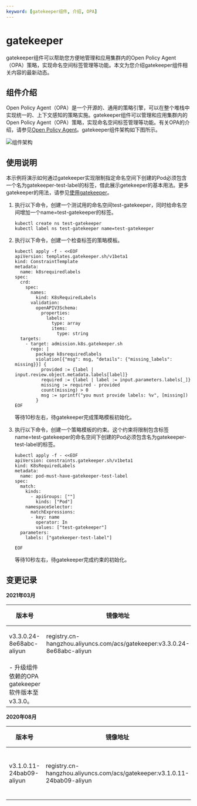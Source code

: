 ```yaml
---
keyword: [gatekeeper组件, 介绍, OPA]
---
```


# gatekeeper

gatekeeper组件可以帮助您方便地管理和应用集群内的Open Policy Agent（OPA）策略，实现命名空间标签管理等功能。本文为您介绍gatekeeper组件相关内容的最新动态。

## 组件介绍

Open Policy Agent（OPA）是一个开源的、通用的策略引擎，可以在整个堆栈中实现统一的、上下文感知的策略实施。gatekeeper组件可以管理和应用集群内的Open Policy Agent（OPA）策略，实现命名空间标签管理等功能。有关OPA的介绍，请参见[Open Policy Agent](https://www.openpolicyagent.org/)。gatekeeper组件架构如下图所示。

![组件架构](https://static-aliyun-doc.oss-accelerate.aliyuncs.com/assets/img/zh-CN/0590488951/p143242.png)

## 使用说明

本示例将演示如何通过gatekeeper实现限制指定命名空间下创建的Pod必须包含一个名为gatekeeper-test-label的标签，借此展示getekeeper的基本用法。更多gatekeeper的用法，请参见[使用gatekeeper](https://open-policy-agent.github.io/gatekeeper/website/docs/howto)。

1.  执行以下命令，创建一个测试用的命名空间test-gatekeeper，同时给命名空间增加一个name=test-gatekeeper的标签。

    ```
    kubectl create ns test-gatekeeper
    kubectl label ns test-gatekeeper name=test-gatekeeper
    ```

2.  执行以下命令，创建一个检查标签的策略模板。

    ```
    kubectl apply -f - <<EOF
    apiVersion: templates.gatekeeper.sh/v1beta1
    kind: ConstraintTemplate
    metadata:
      name: k8srequiredlabels
    spec:
      crd:
        spec:
          names:
            kind: K8sRequiredLabels
          validation:
            openAPIV3Schema:
              properties:
                labels:
                  type: array
                  items:
                    type: string
      targets:
        - target: admission.k8s.gatekeeper.sh
          rego: |
            package k8srequiredlabels
            violation[{"msg": msg, "details": {"missing_labels": missing}}] {
              provided := {label | input.review.object.metadata.labels[label]}
              required := {label | label := input.parameters.labels[_]}
              missing := required - provided
              count(missing) > 0
              msg := sprintf("you must provide labels: %v", [missing])
            }
    EOF
    ```

    等待10秒左右，待gatekeeper完成策略模板初始化。

3.  执行以下命令，创建一个策略模板的约束。这个约束将限制包含标签name=test-gatekeeper的命名空间下创建的Pod必须包含名为gatekeeper-test-label的标签。

    ```
    kubectl apply -f - <<EOF
    apiVersion: constraints.gatekeeper.sh/v1beta1
    kind: K8sRequiredLabels
    metadata:
      name: pod-must-have-gatekeeper-test-label
    spec:
      match:
        kinds:
          - apiGroups: [""]
            kinds: ["Pod"]
        namespaceSelector:
          matchExpressions:
          - key: name
            operator: In
            values: ["test-gatekeeper"]
      parameters:
        labels: ["gatekeeper-test-label"]
    
    EOF
    ```

    等待10秒左右，待gatekeeper完成约束的初始化。


## 变更记录

**2021年03月**

|版本号|镜像地址|变更时间|变更内容|
|---|----|----|----|
|v3.3.0.24-8e68abc-aliyun|registry.cn-hangzhou.aliyuncs.com/acs/gatekeeper:v3.3.0.24-8e68abc-aliyun|2021年03月16日|-   支持注册集群安装gatekeeper组件。
-   升级组件依赖的OPA gatekeeper软件版本至v3.3.0。 |

**2020年08月**

|版本号|镜像地址|变更时间|变更内容|
|---|----|----|----|
|v3.1.0.11-24bab09-aliyun|registry.cn-hangzhou.aliyuncs.com/acs/gatekeeper:v3.1.0.11-24bab09-aliyun|2020年08月20日|新增：升级依赖的OPA gatekeeper版本为v3.1.0-beta.12。|

